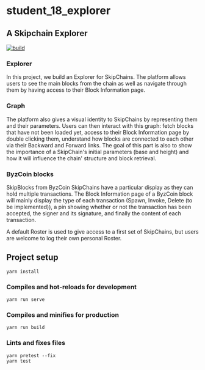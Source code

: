 # student_18_explorer

## A Skipchain Explorer

[![build](https://img.shields.io/travis/dedis/student_18_explorer.svg)](https://travis-ci.org/dedis/student_18_explorer)

### Explorer

In this project, we build an Explorer for SkipChains. The platform allows users to see the main blocks from the chain as well as navigate through them by having access to their Block Information page.

### Graph

The platform also gives a visual identity to SkipChains by representing them and their parameters. Users can then interact with this graph: fetch blocks that have not been loaded yet, access to their Block Information page by double clicking them, understand how blocks are connected to each other via their Backward and Forward links. The goal of this part is also to show the importance of a SkipChain's initial parameters (base and height) and how it will influence the chain' structure and block retrieval.

### ByzCoin blocks
SkipBlocks from ByzCoin SkipChains have a particular display as they can hold multiple transactions. The Block Information page of a ByzCoin block will mainly display the type of each transaction (Spawn, Invoke, Delete (to be implemented)), a pin showing whether or not the transaction has been accepted, the signer and its signature, and finally the content of each transaction.


A default Roster is used to give access to a first set of SkipChains, but users are welcome to log their own personal Roster.


## Project setup
```
yarn install
```

### Compiles and hot-reloads for development
```
yarn run serve
```

### Compiles and minifies for production
```
yarn run build
```

### Lints and fixes files
```
yarn pretest --fix
yarn test
```
